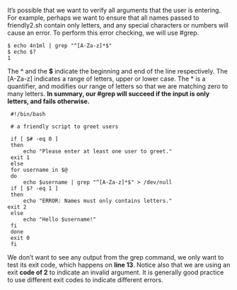 It’s possible that we want to verify all arguments that the user is entering. For example, perhaps
we want to ensure that all names passed to friendly2.sh contain only letters, and any special
characters or numbers will cause an error. To perform this error checking, we will use #grep.
```
$ echo 4n1ml | grep "^[A-Za-z]*$"
$ echo $?
1
```

The **^** and the **$** indicate the beginning and end of the line respectively. The [A-Za-z] indicates a
range of letters, upper or lower case. The * is a quantifier, and modifies our range of letters so that
we are matching zero to many letters. **In summary, our #grep will succeed if the input is only
letters, and fails otherwise.**
```
 #!/bin/bash

 # a friendly script to greet users

 if [ $# -eq 0 ]
 then
	 echo "Please enter at least one user to greet."
 exit 1
 else
 for username in $@
 do
	 echo $username | grep "^[A-Za-z]*$" > /dev/null
 if [ $? -eq 1 ]
 then
	 echo "ERROR: Names must only contains letters."
exit 2
 else
	 echo "Hello $username!"
 fi
 done
 exit 0
 fi
```

We don’t want to see any output from the grep command, we only want to test its exit code,
which happens on **line 13**. Notice also that we are using an exit **code of 2** to indicate an invalid
argument. It is generally good practice to use different exit codes to indicate different errors.




